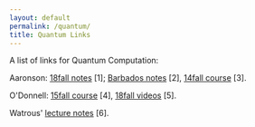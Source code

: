 ```yaml
---
layout: default
permalink: /quantum/
title: Quantum Links
---
```


A list of links for Quantum Computation:  

Aaronson: [18fall notes](https://www.scottaaronson.com/blog/?p=3943) [1]; [Barbados notes](https://www.scottaaronson.com/barbados-2016.pdf) [2], [14fall course](http://stellar.mit.edu/S/course/6/fa14/6.845/) [3].

O'Donnell: [15fall course](http://www.cs.cmu.edu/~odonnell/quantum15/) [4], [18fall videos](https://www.youtube.com/playlist?list=PLm3J0oaFux3YL5qLskC6xQ24JpMwOAeJz) [5].  

Watrous' [lecture notes](https://cs.uwaterloo.ca/~watrous/LectureNotes.html) [6].

 